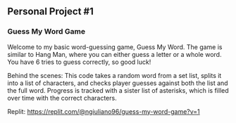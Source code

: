 ## Personal Project #1

### Guess My Word Game

Welcome to my basic word-guessing game, Guess My Word. The game is similar to Hang Man, where you can either guess a letter or a whole word. You have 6 tries to guess correctly, so good luck!

Behind the scenes:
This code takes a random word from a set list, splits it into a list of characters, and checks player guesses against both the list and the full word. Progress is tracked with a sister list of asterisks, which is filled over time with the correct characters.

Replit: https://replit.com/@ngiuliano96/guess-my-word-game?v=1
